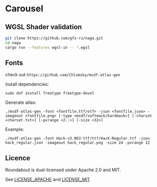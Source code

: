 # Carousel

## WGSL Shader validation

```bash
git clone https://github.com/gfx-rs/naga.git
cd naga
cargo run --features wgsl-in -- *.wgsl
```

## Fonts

check out `https://github.com/Chlumsky/msdf-atlas-gen`

install dependencies:
```
sudo dnf install freetype freetype-devel
```

Generate atlas:

```
./msdf-atlas-gen -font <fontfile.ttf/otf> -json <fontfile.json> -imageout <fontfile.png> [-type <msdf/softmask/hardmask>] [-charset <charset.txt>] [-pxrange <2..>] [-size <32>] 
```

Example:
```
./msdf-atlas-gen -font Hack-v3.003-ttf/ttf/Hack-Regular.ttf -json hack_regular.json -imageout hack_regular.png -size 24 -pxrange 12
```

## Licence

Roundabout is dual-licensed under Apache 2.0 and MIT.

See [LICENSE_APACHE](LICENSE_APACHE) and [LICENSE_MIT](LICENSE_MIT)